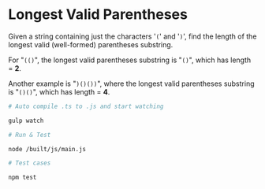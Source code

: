 # Longest Valid Parentheses

Given a string containing just the characters '```(```' and '```)```', find the length of the longest valid (well-formed) parentheses substring.

For "```(()```", the longest valid parentheses substring is "```()```", which has length = **2**.

Another example is "```)()())```", where the longest valid parentheses substring is "```()()```", which has length = **4**.

```sh
# Auto compile .ts to .js and start watching

gulp watch

# Run & Test

node /built/js/main.js

# Test cases

npm test
```
